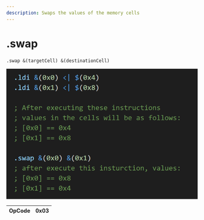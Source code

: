 ```yaml
---
description: Swaps the values of the memory cells
---
```


# .swap

```text
.swap &(targetCell) &(destinationCell)
```

![](../.gitbook/assets/image.png)



| OpCode | 0x03 |
| :--- | :--- |


